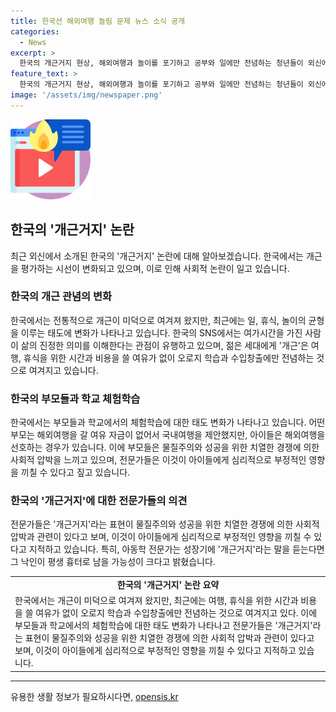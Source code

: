 ```yaml
---
title: 한국선 해외여행 놀림 문제 뉴스 소식 공개
categories:
  - News
excerpt: >
  한국의 개근거지 현상, 해외여행과 놀이를 포기하고 공부와 일에만 전념하는 청년들이 외신에서 소개되며 논란이 일고 있다. 이에 따르면 한국에서는 전통적으로 개근이 미덕으로 여겨졌지만, 최근에는 일과 휴식의 균형을 중요시하는 시각이 등장했다고 한다. 이에 대해 한 아버지의 이야기도 소개되며, 전문가들은 이러한 사회적 압박이 청소년들에게 부정적 영향을 미칠 수 있다고 지적하고 있다.
feature_text: >
  한국의 개근거지 현상, 해외여행과 놀이를 포기하고 공부와 일에만 전념하는 청년들이 외신에서 소개되며 논란이 일고 있다. 이에 따르면 한국에서는 전통적으로 개근이 미덕으로 여겨졌지만, 최근에는 일과 휴식의 균형을 중요시하는 시각이 등장했다고 한다. 이에 대해 한 아버지의 이야기도 소개되며, 전문가들은 이러한 사회적 압박이 청소년들에게 부정적 영향을 미칠 수 있다고 지적하고 있다.
image: '/assets/img/newspaper.png'
---
```


<p><img src="/assets/img/news.png" alt="rentncar 속보" /></p>

<h2 data-ke-size="size26">한국의 '개근거지' 논란</h2>

<p data-ke-size="size16">최근 외신에서 소개된 한국의 '개근거지' 논란에 대해 알아보겠습니다. 한국에서는 개근을 평가하는 시선이 변화되고 있으며, 이로 인해 사회적 논란이 일고 있습니다.</p>

<h3>한국의 개근 관념의 변화</h3>

<p data-ke-size="size16">한국에서는 전통적으로 개근이 미덕으로 여겨져 왔지만, 최근에는 일, 휴식, 놀이의 균형을 이루는 태도에 변화가 나타나고 있습니다. 한국의 SNS에서는 여가시간을 가진 사람이 삶의 진정한 의미를 이해한다는 관점이 유행하고 있으며, 젊은 세대에게 '개근'은 여행, 휴식을 위한 시간과 비용을 쓸 여유가 없이 오로지 학습과 수입창출에만 전념하는 것으로 여겨지고 있습니다.</p>

<h3>한국의 부모들과 학교 체험학습</h3>

<p data-ke-size="size16">한국에서는 부모들과 학교에서의 체험학습에 대한 태도 변화가 나타나고 있습니다. 어떤 부모는 해외여행을 갈 여유 자금이 없어서 국내여행을 제안했지만, 아이들은 해외여행을 선호하는 경우가 있습니다. 이에 부모들은 물질주의와 성공을 위한 치열한 경쟁에 의한 사회적 압박을 느끼고 있으며, 전문가들은 이것이 아이들에게 심리적으로 부정적인 영향을 끼칠 수 있다고 짚고 있습니다.</p>

<h3>한국의 '개근거지'에 대한 전문가들의 의견</h3>

<p data-ke-size="size16">전문가들은 '개근거지'라는 표현이 물질주의와 성공을 위한 치열한 경쟁에 의한 사회적 압박과 관련이 있다고 보며, 이것이 아이들에게 심리적으로 부정적인 영향을 끼칠 수 있다고 지적하고 있습니다. 특히, 아동학 전문가는 성장기에 '개근거지'라는 말을 듣는다면 그 낙인이 평생 흉터로 남을 가능성이 크다고 밝혔습니다.</p>

<table>
    <tr>
        <td style="text-align: center; height: 17px;"><b>한국의 '개근거지' 논란 요약</b></td>
    </tr>
    <tr>
        <td>한국에서는 개근이 미덕으로 여겨져 왔지만, 최근에는 여행, 휴식을 위한 시간과 비용을 쓸 여유가 없이 오로지 학습과 수입창출에만 전념하는 것으로 여겨지고 있다. 이에 부모들과 학교에서의 체험학습에 대한 태도 변화가 나타나고 전문가들은 '개근거지'라는 표현이 물질주의와 성공을 위한 치열한 경쟁에 의한 사회적 압박과 관련이 있다고 보며, 이것이 아이들에게 심리적으로 부정적인 영향을 끼칠 수 있다고 지적하고 있습니다.</td>
    </tr>
</table>

<p><hr></p>
유용한 생활 정보가 필요하시다면, <a href="https://opensis.kr" rel="dofollow">opensis.kr</a>


